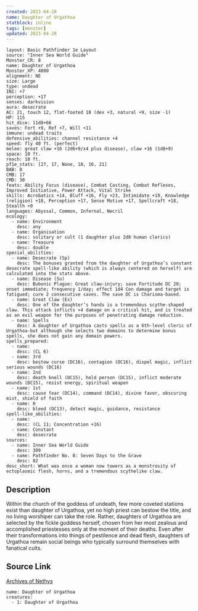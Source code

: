 ```yaml
---
created: 2023-04-28
name: Daughter of Urgathoa
statblock: inline
tags: [monster]
updated: 2023-04-28
---
```

```statblock
layout: Basic Pathfinder 1e Layout
source: "Inner Sea World Guide"
Monster_CR: 8
name: Daughter of Urgathoa
Monster_XP: 4800
alignment: NE
size: Large
type: undead
INI: +7
perception: +17
senses: darkvision
aura: desecrate
AC: 21, touch 12, flat-footed 18 (dex +3, natural +9, size -1)
HP: 115
hit_dice: 11d8+66
saves: Fort +9, Ref +7, Will +11
immune: undead traits
defensive_abilities: channel resistance +4
speed: fly 40 ft. (perfect)
melee: great claw +16 (2d6+9/x4 plus disease), claw +16 (1d8+9)
space: 10 ft.
reach: 10 ft.
pf1e_stats: [27, 17, None, 18, 16, 21]
BAB: 8
CMB: 17
CMD: 30
feats: Ability Focus (disease), Combat Casting, Combat Reflexes, Improved Initiative, Power Attack, Vital Strike
skills: Acrobatics +14, Bluff +16, Fly +23, Intimidate +19, Knowledge (religion) +18, Perception +17, Sense Motive +17, Spellcraft +18, Stealth +0
languages: Abyssal, Common, Infernal, Necril
ecology:
  - name: Environment
    desc: any
  - name: Organisation
    desc: solitary or cult (1 daughter plus 2d8 human clerics)
  - name: Treasure
    desc: double
special_abilities:
  - name: Desecrate (Sp)
    desc: The bonuses granted from the daughter of Urgathoa’s constant desecrate spell-like ability (which is always centered on herself) are calculated into the stats above.
  - name: Disease (Su)
    desc: Bubonic Plague: Great claw-injury; save Fortitude DC 20; onset immediate; frequency 1/day; effect 1d4 Con damage and target is fatigued; cure 2 consecutive saves. The save DC is Charisma-based.
  - name: Great Claw (Ex)
    desc: One of the daughter’s hands is a tremendous scythe-shaped claw. This attack inflicts ×4 damage on a critical hit, and is treated as an evil weapon for the purposes of penetrating damage reduction.
  - name: Spells
    desc: A daughter of Urgathoa casts spells as a 6th-level cleric of Urgathoa-but although she selects two domains to determine bonus spells, she does not gain any domain powers.
spells_prepared:
  - name:
    desc: (CL 6)
  - name: 3rd
    desc: bestow curse (DC16), contagion (DC16), dispel magic, inflict serious wounds (DC16)
  - name: 2nd
    desc: death knell (DC15), hold person (DC15), inflict moderate wounds (DC15), resist energy, spiritual weapon
  - name: 1st
    desc: cause fear (DC14), command (DC14), divine favor, obscuring mist, shield of faith
  - name: 0
    desc: bleed (DC13), detect magic, guidance, resistance
spell-like_abilities:
  - name:
    desc: (CL 11; Concentration +16)
  - name: Constant
    desc: desecrate
sources:
  - name: Inner Sea World Guide
    desc: 309
  - name: Pathfinder No. 8: Seven Days to the Grave
    desc: 82
desc_short: What was once a woman now towers as a monstrosity of ectoplasmic flesh, horns, and a tremendous scythelike claw.
```
## Description
Within the church of the goddess of undeath, few more coveted stations exist than daughter of Urgathoa, yet no high priest can bestow the title, and no living worshiper can take the role. Rather, daughters of Urgathoa are selected by the fickle goddess herself, chosen from her most zealous and accomplished priestesses only at the moment of their deaths. Even after their transformations into things of pestilence and dead flesh, daughters of Urgathoa remain social beings who typically surround themselves with fanatical cults.
## Source Link
[Archives of Nethys](https://aonprd.com/MonsterDisplay.aspx?ItemName=Daughter%20of%20Urgathoa)
```encounter-table
name: Daughter of Urgathoa
creatures:
  - 1: Daughter of Urgathoa
```
